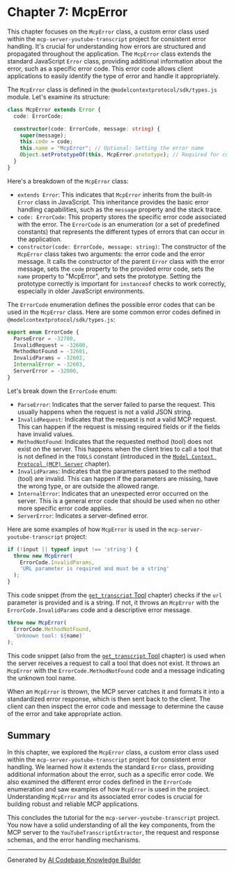 # Chapter 7: McpError

This chapter focuses on the `McpError` class, a custom error class used within the `mcp-server-youtube-transcript` project for consistent error handling. It's crucial for understanding how errors are structured and propagated throughout the application. The `McpError` class extends the standard JavaScript `Error` class, providing additional information about the error, such as a specific error code. This error code allows client applications to easily identify the type of error and handle it appropriately.

The `McpError` class is defined in the `@modelcontextprotocol/sdk/types.js` module. Let's examine its structure:

```typescript
class McpError extends Error {
  code: ErrorCode;

  constructor(code: ErrorCode, message: string) {
    super(message);
    this.code = code;
    this.name = "McpError"; // Optional: Setting the error name
    Object.setPrototypeOf(this, McpError.prototype); // Required for custom errors in some environments
  }
}
```

Here's a breakdown of the `McpError` class:

*   `extends Error`: This indicates that `McpError` inherits from the built-in `Error` class in JavaScript. This inheritance provides the basic error handling capabilities, such as the `message` property and the stack trace.
*   `code: ErrorCode`: This property stores the specific error code associated with the error. The `ErrorCode` is an enumeration (or a set of predefined constants) that represents the different types of errors that can occur in the application.
*   `constructor(code: ErrorCode, message: string)`: The constructor of the `McpError` class takes two arguments: the error code and the error message. It calls the constructor of the parent `Error` class with the error message, sets the `code` property to the provided error code, sets the `name` property to "McpError", and sets the prototype.  Setting the prototype correctly is important for `instanceof` checks to work correctly, especially in older JavaScript environments.

The `ErrorCode` enumeration defines the possible error codes that can be used in the `McpError` class. Here are some common error codes defined in `@modelcontextprotocol/sdk/types.js`:

```typescript
export enum ErrorCode {
  ParseError = -32700,
  InvalidRequest = -32600,
  MethodNotFound = -32601,
  InvalidParams = -32602,
  InternalError = -32603,
  ServerError = -32000,
}
```

Let's break down the `ErrorCode` enum:

*   `ParseError`: Indicates that the server failed to parse the request. This usually happens when the request is not a valid JSON string.
*   `InvalidRequest`: Indicates that the request is not a valid MCP request. This can happen if the request is missing required fields or if the fields have invalid values.
*   `MethodNotFound`: Indicates that the requested method (tool) does not exist on the server. This happens when the client tries to call a tool that is not defined in the `TOOLS` constant (introduced in the [`Model Context Protocol (MCP) Server`](01_model_context_protocol__mcp__server_.md) chapter).
*   `InvalidParams`: Indicates that the parameters passed to the method (tool) are invalid. This can happen if the parameters are missing, have the wrong type, or are outside the allowed range.
*   `InternalError`: Indicates that an unexpected error occurred on the server. This is a general error code that should be used when no other more specific error code applies.
*   `ServerError`: Indicates a server-defined error.

Here are some examples of how `McpError` is used in the `mcp-server-youtube-transcript` project:

```typescript
if (!input || typeof input !== 'string') {
  throw new McpError(
    ErrorCode.InvalidParams,
    'URL parameter is required and must be a string'
  );
}
```

This code snippet (from the [`get_transcript` Tool](02__get_transcript__tool_.md) chapter) checks if the `url` parameter is provided and is a string. If not, it throws an `McpError` with the `ErrorCode.InvalidParams` code and a descriptive error message.

```typescript
throw new McpError(
  ErrorCode.MethodNotFound,
  `Unknown tool: ${name}`
);
```

This code snippet (also from the [`get_transcript` Tool](02__get_transcript__tool_.md) chapter) is used when the server receives a request to call a tool that does not exist. It throws an `McpError` with the `ErrorCode.MethodNotFound` code and a message indicating the unknown tool name.

When an `McpError` is thrown, the MCP server catches it and formats it into a standardized error response, which is then sent back to the client. The client can then inspect the error code and message to determine the cause of the error and take appropriate action.

## Summary

In this chapter, we explored the `McpError` class, a custom error class used within the `mcp-server-youtube-transcript` project for consistent error handling. We learned how it extends the standard `Error` class, providing additional information about the error, such as a specific error code. We also examined the different error codes defined in the `ErrorCode` enumeration and saw examples of how `McpError` is used in the project. Understanding `McpError` and its associated error codes is crucial for building robust and reliable MCP applications.

This concludes the tutorial for the `mcp-server-youtube-transcript` project. You now have a solid understanding of all the key components, from the MCP server to the `YouTubeTranscriptExtractor`, the request and response schemas, and the error handling mechanisms.


---

Generated by [AI Codebase Knowledge Builder](https://github.com/The-Pocket/Tutorial-Codebase-Knowledge)